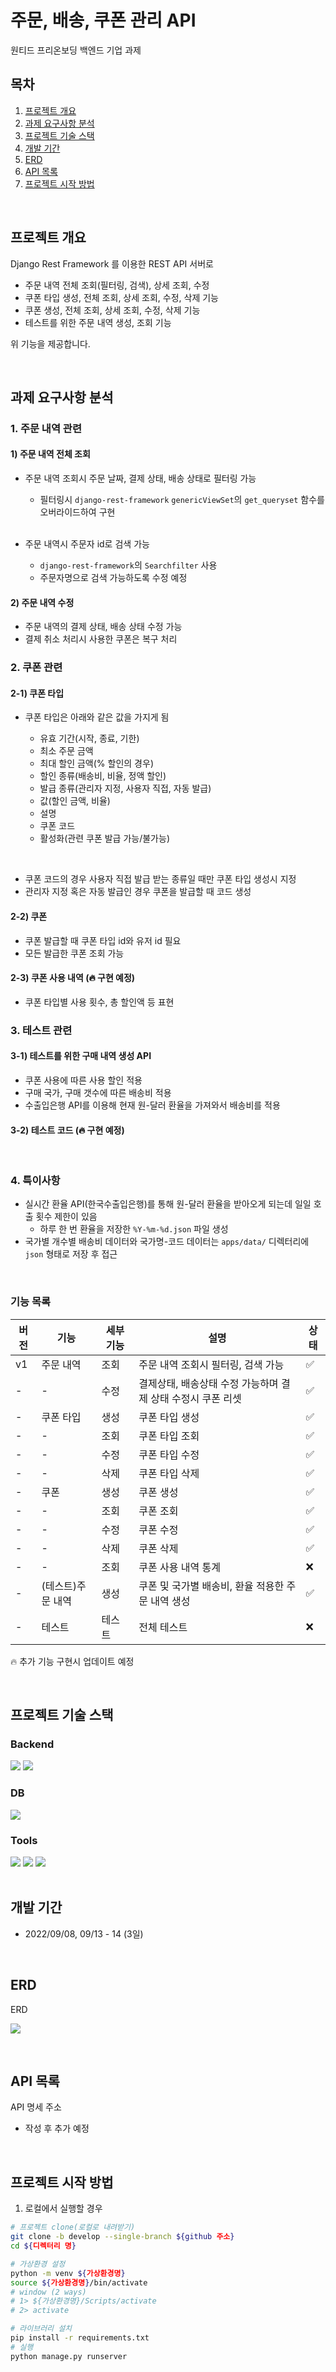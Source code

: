 # 주문, 배송, 쿠폰 관리 API
원티드 프리온보딩 백엔드 기업 과제

## 목차
1. [프로젝트 개요](#프로젝트-개요)
2. [과제 요구사항 분석](#과제-요구사항-분석)
3. [프로젝트 기술 스택](#프로젝트-기술-스택)
4. [개발 기간](#개발-기간)
5. [ERD](#ERD)
6. [API 목록](#API-목록)
7. [프로젝트 시작 방법](#프로젝트-시작-방법)


<br>


## 프로젝트 개요


Django Rest Framework 를 이용한 REST API 서버로

- 주문 내역 전체 조회(필터링, 검색), 상세 조회, 수정 
- 쿠폰 타입 생성, 전체 조회, 상세 조회, 수정, 삭제 기능
- 쿠폰 생성, 전체 조회, 상세 조회, 수정, 삭제 기능
- 테스트를 위한 주문 내역 생성, 조회 기능

위 기능을 제공합니다.

<br>

## 과제 요구사항 분석


### 1. 주문 내역 관련

#### 1) 주문 내역 전체 조회

- 주문 내역 조회시 주문 날짜, 결제 상태, 배송 상태로 필터링 가능

    - 필터링시 `django-rest-framework` `genericViewSet`의 `get_queryset` 함수를 오버라이드하여 구현
  
    <br>
  
- 주문 내역시 주문자 id로 검색 가능

    - `django-rest-framework`의 `Searchfilter` 사용
    - 주문자명으로 검색 가능하도록 수정 예정
  
#### 2) 주문 내역 수정
- 주문 내역의 결제 상태, 배송 상태 수정 가능
- 결제 취소 처리시 사용한 쿠폰은 복구 처리


### 2. 쿠폰 관련
#### 2-1) 쿠폰 타입
- 쿠폰 타입은 아래와 같은 값을 가지게 됨

    - 유효 기간(시작, 종료, 기한)
    - 최소 주문 금액
    - 최대 할인 금액(% 할인의 경우)
    - 할인 종류(배송비, 비율, 정액 할인)
    - 발급 종류(관리자 지정, 사용자 직접, 자동 발급)
    - 값(할인 금액, 비율)
    - 설명
    - 쿠폰 코드
    - 활성화(관련 쿠폰 발급 가능/불가능)
 <br>


- 쿠폰 코드의 경우 사용자 직접 발급 받는 종류일 때만 쿠폰 타입 생성시 지정
- 관리자 지정 혹은 자동 발급인 경우 쿠폰을 발급할 때 코드 생성

#### 2-2) 쿠폰

- 쿠폰 발급할 때 쿠폰 타입 id와 유저 id 필요
- 모든 발급한 쿠폰 조회 가능

#### 2-3) 쿠폰 사용 내역 (🔥 구현 예정)

- 쿠폰 타입별 사용 횟수, 총 할인액 등 표현

### 3. 테스트 관련

#### 3-1) 테스트를 위한 구매 내역 생성 API
- 쿠폰 사용에 따른 사용 할인 적용
- 구매 국가, 구매 갯수에 따른 배송비 적용
- 수출입은행 API를 이용해 현재 원-달러 환율을 가져와서 배송비를 적용
    
#### 3-2) 테스트 코드 (🔥 구현 예정)
<br>

### 4. 특이사항

- 실시간 환율 API(한국수출입은행)를 통해 원-달러 환율을 받아오게 되는데 일일 호출 횟수 제한이 있음
  - 하루 한 번 환율을 저장한 `%Y-%m-%d.json` 파일 생성
- 국가별 개수별 배송비 데이터와 국가명-코드 데이터는 `apps/data/` 디렉터리에 `json` 형태로 저장 후 접근

<br>

### 기능 목록

| 버전   | 기능         | 세부 기능 | 설명                                 | 상태  |
|------|------------|-------|------------------------------------|-----|
| v1   | 주문 내역      | 조회    | 주문 내역 조회시 필터링, 검색 가능               | ✅   |
| -    | -          | 수정    | 결제상태, 배송상태 수정 가능하며 결제 상태 수정시 쿠폰 리셋 | ✅   |
| -    | 쿠폰 타입      | 생성    | 쿠폰 타입 생성                           | ✅   |
| -    | -          | 조회    | 쿠폰 타입 조회                           | ✅   |
| -    | -          | 수정    | 쿠폰 타입 수정                           | ✅   | 
| -    | -          | 삭제    | 쿠폰 타입 삭제                           | ✅   |
| -    | 쿠폰         | 생성    | 쿠폰 생성                              | ✅   |
| -    | -          | 조회    | 쿠폰 조회                              | ✅   |
| -    | -          | 수정    | 쿠폰 수정                              | ✅   | 
| -    | -          | 삭제    | 쿠폰 삭제                              | ✅   |
| -    | -          | 조회    | 쿠폰 사용 내역 통계                        | ❌   |
| -    | (테스트)주문 내역 | 생성    | 쿠폰 및 국가별 배송비, 환율 적용한 주문 내역 생성      | ✅   |
| -    | 테스트        | 테스트   | 전체 테스트                             | ❌   |

🔥 추가 기능 구현시 업데이트 예정

<br>

## 프로젝트 기술 스택



### Backend
<section>
<img src="https://img.shields.io/badge/Django-092E20?logo=Django&logoColor=white"/>
<img src="https://img.shields.io/badge/Django%20REST%20Framework-092E20?logo=Django&logoColor=white"/>
</section>

### DB
<section>
<img src="https://img.shields.io/badge/MySQL-4479A1?logo=MySQL&logoColor=white"/>
</section>

### Tools
<section>
<img src="https://img.shields.io/badge/GitHub-181717?logo=GitHub&logoColor=white"/>
<img src="https://img.shields.io/badge/Discord-5865F2?logo=Discord&logoColor=white">
<img src="https://img.shields.io/badge/Postman-FF6C37?logo=Postman&logoColor=white">
</section>


<br>


## 개발 기간


- 2022/09/08, 09/13 - 14 (3일)


<br>


## ERD
ERD 

![](http://drive.google.com/uc?export=view&id=1PwWcObGK2Cj0fbAXEJKjPR2iYJABwn8_)


<br>


## API 목록
API 명세 주소
- 작성 후 추가 예정
<br>


## 프로젝트 시작 방법
1. 로컬에서 실행할 경우
```bash
# 프로젝트 clone(로컬로 내려받기)
git clone -b develop --single-branch ${github 주소}
cd ${디렉터리 명}

# 가상환경 설정
python -m venv ${가상환경명}
source ${가상환경명}/bin/activate
# window (2 ways) 
# 1> ${가상환경명}/Scripts/activate
# 2> activate

# 라이브러리 설치
pip install -r requirements.txt
# 실행
python manage.py runserver
```

<br>
